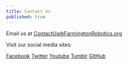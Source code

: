 ```yaml
---
title: Contact Us
published: true
---
```


Email us at ContactUs@FarmingtonRobotics.org

Visit our social media sites:

[Facebook](https://www.facebook.com/FRC178)
[Twitter](https://twitter.com/team178)
[Youtube](https://www.youtube.com/user/Team178Enforcers)
[Tumblr](http://whatisfrc.tumblr.com/)
[GitHub](https://github.com/team178)